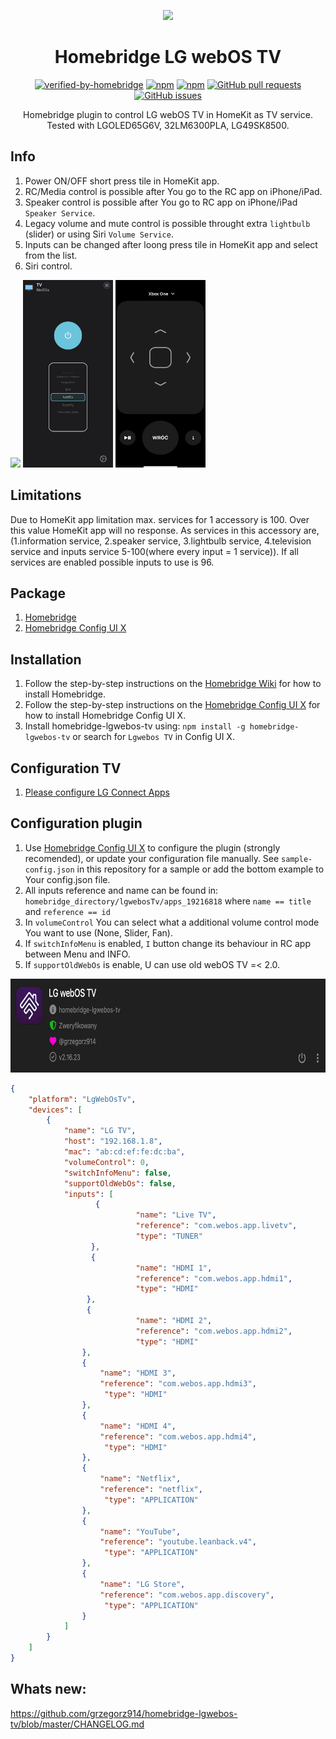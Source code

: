 <p align="center">
  <a href="https://github.com/grzegorz914/homebridge-lgwebos-tv"><img src="https://raw.githubusercontent.com/grzegorz914/homebridge-lgwebos-tv/master/graphics/lgwebos.png" height="140"></a>
</p>

<span align="center">

# Homebridge LG webOS TV
[![verified-by-homebridge](https://badgen.net/badge/homebridge/verified/purple)](https://github.com/homebridge/homebridge/wiki/Verified-Plugins)
[![npm](https://badgen.net/npm/dt/homebridge-lgwebos-tv?color=purple)](https://www.npmjs.com/package/homebridge-lgwebos-tv) [![npm](https://badgen.net/npm/v/homebridge-lgwebos-tv?color=purple)](https://www.npmjs.com/package/homebridge-lgwebos-tv) [![GitHub pull requests](https://img.shields.io/github/issues-pr/grzegorz914/homebridge-lgwebos-tv.svg)](https://github.com/grzegorz914/homebridge-lgwebos-tv/pulls)
[![GitHub issues](https://img.shields.io/github/issues/grzegorz914/homebridge-lgwebos-tv.svg)](https://github.com/grzegorz914/homebridge-lgwebos-tv/issues)

Homebridge plugin to control LG webOS TV in HomeKit as TV service. Tested with LGOLED65G6V, 32LM6300PLA, LG49SK8500.

</span>

## Info
1. Power ON/OFF short press tile in HomeKit app.
2. RC/Media control is possible after You go to the RC app on iPhone/iPad.
3. Speaker control is possible after You go to RC app on iPhone/iPad `Speaker Service`.
4. Legacy volume and mute control is possible throught extra `lightbulb` (slider) or using Siri `Volume Service`.
5. Inputs can be changed after loong press tile in HomeKit app and select from the list.
6. Siri control.


<p align="left">
  <a href="https://github.com/grzegorz914/homebridge-lgwebos-tv"><img src="https://raw.githubusercontent.com/grzegorz914/homebridge-lgwebos-tv/master/graphics/homekit.png" height="300"></a>  <a href="https://github.com/grzegorz914/homebridge-lgwebos-tv"><img src="https://raw.githubusercontent.com/grzegorz914/homebridge-lgwebos-tv/master/graphics/inputs.png" height="300"></a>  <a href="https://github.com/grzegorz914/homebridge-lgwebos-tv"><img src="https://raw.githubusercontent.com/grzegorz914/homebridge-lgwebos-tv/master/graphics/RC.png" height="300"></a>
</p>

## Limitations
Due to HomeKit app limitation max. services for 1 accessory is 100. Over this value HomeKit app will no response. As services in this accessory are, (1.information service, 2.speaker service, 3.lightbulb service, 4.television service and inputs service 5-100(where every input = 1 service)). If all services are enabled possible inputs to use is 96.

## Package
1. [Homebridge](https://github.com/homebridge/homebridge)
2. [Homebridge Config UI X](https://github.com/oznu/homebridge-config-ui-x)

## Installation
1. Follow the step-by-step instructions on the [Homebridge Wiki](https://github.com/homebridge/homebridge/wiki) for how to install Homebridge.
2. Follow the step-by-step instructions on the [Homebridge Config UI X](https://github.com/oznu/homebridge-config-ui-x/wiki) for how to install Homebridge Config UI X.
3. Install homebridge-lgwebos-tv using: `npm install -g homebridge-lgwebos-tv` or search for `Lgwebos TV` in Config UI X.

## Configuration TV
1. [Please configure LG Connect Apps](https://www.lg.com/ca_en/support/product-help/CT20098005-1437129879355-others)

## Configuration plugin
1. Use [Homebridge Config UI X](https://github.com/oznu/homebridge-config-ui-x) to configure the plugin (strongly recomended), or update your configuration file manually. See `sample-config.json` in this repository for a sample or add the bottom example to Your config.json file.
2. All inputs reference and name can be found in: `homebridge_directory/lgwebosTv/apps_19216818` where `name == title` and `reference == id`
3. In `volumeControl` You can select what a additional volume control mode You want to use (None, Slider, Fan).
4. If `switchInfoMenu` is enabled, `I` button change its behaviour in RC app between Menu and INFO.
5. If `supportOldWebOs` is enable, U can use old webOS TV =< 2.0.

<p align="left">
  <a href="https://github.com/grzegorz914/homebridge-lgwebos-tv"><img src="https://raw.githubusercontent.com/grzegorz914/homebridge-lgwebos-tv/master/graphics/ustawienia.png" height="150"></a>
</p>

```json
{
    "platform": "LgWebOsTv",
    "devices": [
        {
            "name": "LG TV",
            "host": "192.168.1.8",
            "mac": "ab:cd:ef:fe:dc:ba",
            "volumeControl": 0,
            "switchInfoMenu": false,
            "supportOldWebOs": false,
            "inputs": [
                   {
                            "name": "Live TV",
                            "reference": "com.webos.app.livetv",
                            "type": "TUNER"
                  },
                  {
                            "name": "HDMI 1",
                            "reference": "com.webos.app.hdmi1",
                            "type": "HDMI"
                 },
                 {
                            "name": "HDMI 2",
                            "reference": "com.webos.app.hdmi2",
                            "type": "HDMI"
                },
                {
                    "name": "HDMI 3",
                    "reference": "com.webos.app.hdmi3",
                     "type": "HDMI"
                },
                {
                    "name": "HDMI 4",
                    "reference": "com.webos.app.hdmi4",
                     "type": "HDMI"
                },
                {
                    "name": "Netflix",
                    "reference": "netflix",
                     "type": "APPLICATION"
                },
                {
                    "name": "YouTube",
                    "reference": "youtube.leanback.v4",
                     "type": "APPLICATION"
                },
                {
                    "name": "LG Store",
                    "reference": "com.webos.app.discovery",
                     "type": "APPLICATION"
                }
            ]
        }
    ]
}
```
## Whats new:
https://github.com/grzegorz914/homebridge-lgwebos-tv/blob/master/CHANGELOG.md
